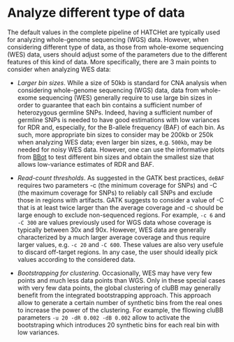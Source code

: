 # Analyze different type of data

The default values in the complete pipeline of HATCHet are typically used for analyzing whole-genome sequencing (WGS) data. However, when considering different type of data, as those from whole-exome sequencing (WES) data, users should adjust some of the parameters due to the different features of this kind of data. More specifically, there are 3 main points to consider when analyzing WES data:

  - *Larger bin sizes*. While a size of 50kb is standard for CNA analysis when considering whole-genome sequencing (WGS) data, data from whole-exome sequencing (WES) generally require to use large bin sizes in order to guarantee that each bin contains a sufficient number of heterozygous germline SNPs. Indeed, having a sufficient number of germline SNPs is needed to have good estimations with low variances for RDR and, especially, for the B-allele frequency (BAF) of each bin. As such, more appropriate bin sizes to consider may be 200kb or 250k when analyzing WES data; even larger bin sizes, e.g. `500kb`, may be needed for noisy WES data. However, one can use the informative plots from [BBot](https://github.com/raphael-group/hatchet/blob/master/doc/doc_bbot.md) to test different bin sizes and obtain the smallest size that allows low-variance estimates of RDR and BAF.
  
  - *Read-count thresholds*. As suggested in the GATK best practices, `deBAF` requires two parameters -c (the minimum coverage for SNPs) and -C (the maximum coverage for SNPs) to reliably call SNPs and exclude those in regions with artifacts. GATK suggests to consider a value of -C that is at least twice larger than the average coverage and -c should be large enough to exclude non-sequenced regions. For example, `-c 6` and `-C 300` are values previously used for WGS data whose coverage is typically between 30x and 90x. However, WES data are generally characterized by a much larger average coverage and thus require larger values, e.g. `-c 20` and `-C 600`. These values are also very usefule to discard off-target regions. In any case, the user should ideally pick values according to the considered data.
  
  - *Bootstrapping for clustering*. Occasionally, WES may have very few points and much less data points than WGS. Only in these special cases with very few data points, the global clustering of cluBB may generally benefit from the integrated bootstrapping approach. This approach allow to generate a certain number of synthetic bins from the real ones to increase the power of the clustering. For example, the fllowing cluBB parameters `-u 20 -dR 0.002 -dB 0.002` allow to activate the bootstraping which introduces 20 synthetic bins for each real bin with low variances.
